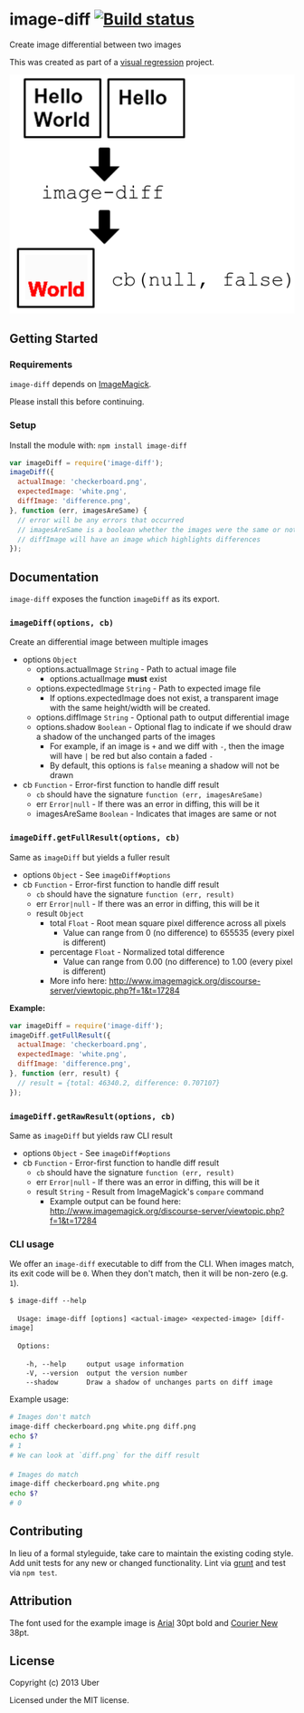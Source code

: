 # image-diff [![Build status](https://travis-ci.org/uber/image-diff.png?branch=master)](https://travis-ci.org/uber/image-diff)

Create image differential between two images

This was created as part of a [visual regression][] project.

[visual regression]: http://www.youtube.com/watch?v=1wHr-O6gEfc

![Example diff](docs/example.png)

## Getting Started
### Requirements
`image-diff` depends on [ImageMagick][].

Please install this before continuing.

[ImageMagick]: http://www.imagemagick.org/

### Setup
Install the module with: `npm install image-diff`

```javascript
var imageDiff = require('image-diff');
imageDiff({
  actualImage: 'checkerboard.png',
  expectedImage: 'white.png',
  diffImage: 'difference.png',
}, function (err, imagesAreSame) {
  // error will be any errors that occurred
  // imagesAreSame is a boolean whether the images were the same or not
  // diffImage will have an image which highlights differences
});
```

## Documentation
`image-diff` exposes the function `imageDiff` as its export.

### `imageDiff(options, cb)`
Create an differential image between multiple images

- options `Object`
    - options.actualImage `String` - Path to actual image file
        - options.actualImage **must** exist
    - options.expectedImage `String` - Path to expected image file
        - If options.expectedImage does not exist, a transparent image with the same height/width will be created.
    - options.diffImage `String` - Optional path to output differential image
    - options.shadow `Boolean` - Optional flag to indicate if we should draw a shadow of the unchanged parts of the images
        - For example, if an image is `+` and we diff with `-`, then the image will have `|` be red but also contain a faded `-`
        - By default, this options is `false` meaning a shadow will not be drawn
- cb `Function` - Error-first function to handle diff result
    - `cb` should have the signature `function (err, imagesAreSame)`
    - err `Error|null` - If there was an error in diffing, this will be it
    - imagesAreSame `Boolean` - Indicates that images are same or not

### `imageDiff.getFullResult(options, cb)`
Same as `imageDiff` but yields a fuller result

- options `Object` - See `imageDiff#options`
- cb `Function` - Error-first function to handle diff result
    - `cb` should have the signature `function (err, result)`
    - err `Error|null` - If there was an error in diffing, this will be it
    - result `Object`
        - total `Float` - Root mean square pixel difference across all pixels
          - Value can range from 0 (no difference) to 655535 (every pixel is different)
        - percentage `Float` - Normalized total difference
          - Value can range from 0.00 (no difference) to 1.00 (every pixel is different)
        - More info here: http://www.imagemagick.org/discourse-server/viewtopic.php?f=1&t=17284

**Example:**

```javascript
var imageDiff = require('image-diff');
imageDiff.getFullResult({
  actualImage: 'checkerboard.png',
  expectedImage: 'white.png',
  diffImage: 'difference.png',
}, function (err, result) {
  // result = {total: 46340.2, difference: 0.707107}
});
```

### `imageDiff.getRawResult(options, cb)`
Same as `imageDiff` but yields raw CLI result

- options `Object` - See `imageDiff#options`
- cb `Function` - Error-first function to handle diff result
    - `cb` should have the signature `function (err, result)`
    - err `Error|null` - If there was an error in diffing, this will be it
    - result `String` - Result from ImageMagick's `compare` command
        - Example output can be found here: http://www.imagemagick.org/discourse-server/viewtopic.php?f=1&t=17284

### CLI usage
We offer an `image-diff` executable to diff from the CLI. When images match, its exit code will be `0`. When they don't match, then it will be non-zero (e.g. `1`).

```
$ image-diff --help

  Usage: image-diff [options] <actual-image> <expected-image> [diff-image]

  Options:

    -h, --help     output usage information
    -V, --version  output the version number
    --shadow       Draw a shadow of unchanges parts on diff image

```

Example usage:

```bash
# Images don't match
image-diff checkerboard.png white.png diff.png
echo $?
# 1
# We can look at `diff.png` for the diff result

# Images do match
image-diff checkerboard.png white.png
echo $?
# 0
```

## Contributing
In lieu of a formal styleguide, take care to maintain the existing coding style. Add unit tests for any new or changed functionality. Lint via [grunt](https://github.com/gruntjs/grunt) and test via `npm test`.

## Attribution
The font used for the example image is [Arial][] 30pt bold and [Courier New][] 38pt.

[Arial]: http://en.wikipedia.org/wiki/Arial
[Courier New]: http://en.wikipedia.org/wiki/Courier_%28typeface%29#Courier_New

## License
Copyright (c) 2013 Uber

Licensed under the MIT license.
